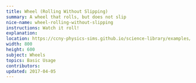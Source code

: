 ```yaml
---
title: Wheel (Rolling Without Slipping)
summary: A wheel that rolls, but does not slip
nice-name: wheel-rolling-without-slipping
instructions: Watch it roll!
explanation:
location: https://ccny-physics-sims.github.io/science-library/examples/rolling-without-slipping/
width: 800
height: 600
subject: Wheels
topics: Basic Usage
contributors:
updated: 2017-04-05
---
```

